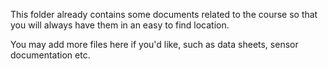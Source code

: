 This folder already contains some documents related to the course so that you will always have them in an easy to find location.

You may add more files here if you'd like, such as data sheets, sensor documentation etc.